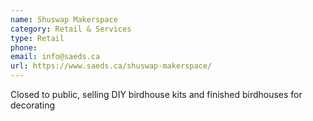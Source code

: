 ```yaml
---
name: Shuswap Makerspace
category: Retail & Services
type: Retail
phone: 
email: info@saeds.ca
url: https://www.saeds.ca/shuswap-makerspace/
---
```


Closed to public, selling DIY birdhouse kits and finished birdhouses for decorating